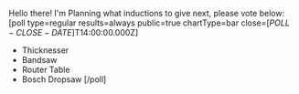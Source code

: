 Hello there! I'm Planning what inductions to give next, please vote below:
[poll type=regular results=always public=true chartType=bar close=[$POLL-CLOSE-DATE$]T14:00:00.000Z]
* Thicknesser
* Bandsaw
* Router Table
* Bosch Dropsaw
[/poll]
